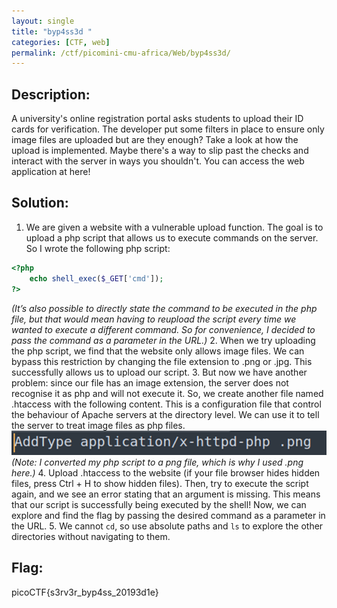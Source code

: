 ```yaml
---
layout: single
title: "byp4ss3d "
categories: [CTF, web]
permalink: /ctf/picomini-cmu-africa/Web/byp4ss3d/
---
```


## Description:
A university's online registration portal asks students to upload their ID cards for verification. The developer put some filters in place to ensure only image files are uploaded but are they enough? Take a look at how the upload is implemented. Maybe there's a way to slip past the checks and interact with the server in ways you shouldn't. You can access the web application at here!

## Solution:
1. We are given a website with a vulnerable upload function. The goal is to upload a php script that allows us to execute commands on the server. So I wrote the following php script:
```php
<?php
    echo shell_exec($_GET['cmd']);
?>
```
*(It’s also possible to directly state the command to be executed in the php file, but that would mean having to reupload the script every time we wanted to execute a different command. So for convenience, I decided to pass the command as a parameter in the URL.)*
2. When we try uploading the php script, we find that the website only allows image files. We can bypass this restriction by changing the file extension to .png or .jpg. This successfully allows us to upload our script. 
3. But now we have another problem: since our file has an image extension, the server does not recognise it as php and will not execute it. So, we create another file named .htaccess with the following content. This is a configuration file that control the behaviour of Apache servers at the directory level. We can use it to tell the server to treat image files as php files. 
![.htaccess](images/byp4ss3d-1.png)
*(Note: I converted my php script to a png file, which is why I used .png here.)*
4. Upload .htaccess to the website (if your file browser hides hidden files, press Ctrl + H to show hidden files). Then, try to execute the script again, and we see an error stating that an argument is missing. This means that our script is successfully being executed by the shell! Now, we can explore and find the flag by passing the desired command as a parameter in the URL.
5. We cannot `cd`, so use absolute paths and `ls` to explore the other directories without navigating to them. 

## Flag:

picoCTF{s3rv3r_byp4ss_20193d1e}

